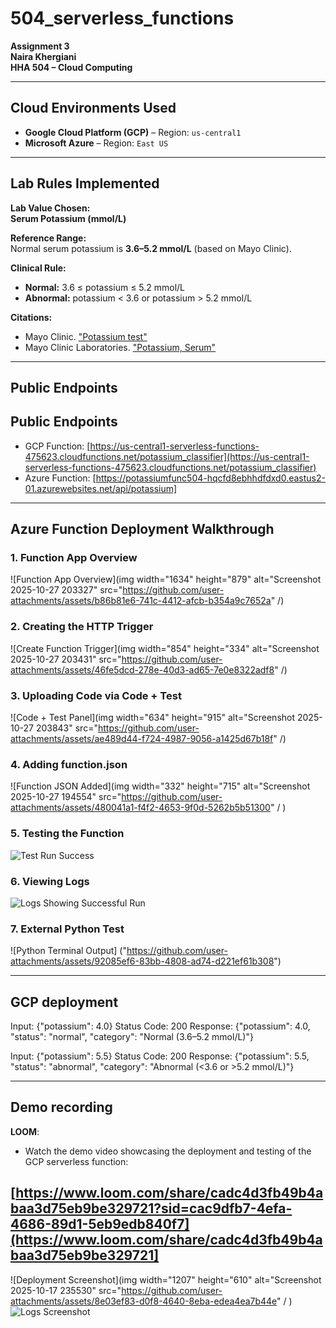 # 504_serverless_functions

**Assignment 3**  
**Naira Khergiani**  
**HHA 504 – Cloud Computing**

---

## Cloud Environments Used

- **Google Cloud Platform (GCP)** – Region: `us-central1`
- **Microsoft Azure** – Region: `East US`

---

## Lab Rules Implemented

**Lab Value Chosen:**  
**Serum Potassium (mmol/L)**

**Reference Range:**  
Normal serum potassium is **3.6–5.2 mmol/L** (based on Mayo Clinic).

**Clinical Rule:**  

- **Normal:** 3.6 ≤ potassium ≤ 5.2 mmol/L  
- **Abnormal:** potassium < 3.6 or potassium > 5.2 mmol/L

**Citations:**  

- Mayo Clinic. ["Potassium test"](https://www.mayocliniclabs.com/tests-procedures/potassium-test/about/pac-20384753)  
- Mayo Clinic Laboratories. ["Potassium, Serum"](https://www.mayocliniclabs.com/test-catalog/Overview/602352)

---

## Public Endpoints

## Public Endpoints

- GCP Function: [https://us-central1-serverless-functions-475623.cloudfunctions.net/potassium_classifier](https://us-central1-serverless-functions-475623.cloudfunctions.net/potassium_classifier)  
- Azure Function: [https://potassiumfunc504-hqcfd8ebhhdfdxd0.eastus2-01.azurewebsites.net/api/potassium]
---


## Azure Function Deployment Walkthrough

### 1. Function App Overview
![Function App Overview](img width="1634" height="879" alt="Screenshot 2025-10-27 203327" src="https://github.com/user-attachments/assets/b86b81e6-741c-4412-afcb-b354a9c7652a" /)


### 2. Creating the HTTP Trigger
![Create Function Trigger](img width="854" height="334" alt="Screenshot 2025-10-27 203431" src="https://github.com/user-attachments/assets/46fe5dcd-278e-40d3-ad65-7e0e8322adf8" /)


### 3. Uploading Code via Code + Test
![Code + Test Panel](img width="634" height="915" alt="Screenshot 2025-10-27 203843" src="https://github.com/user-attachments/assets/ae489d44-f724-4987-9056-a1425d67b18f" /)

### 4. Adding function.json
![Function JSON Added](img width="332" height="715" alt="Screenshot 2025-10-27 194554" src="https://github.com/user-attachments/assets/480041a1-f4f2-4653-9f0d-5262b5b51300" /
)

### 5. Testing the Function
![Test Run Success]("https://github.com/user-attachments/assets/0d41569a-366d-4d4b-b822-a57be58e23fb")


### 6. Viewing Logs
![Logs Showing Successful Run]("https://github.com/user-attachments/assets/321a8f7d-267f-4150-82c2-922c0af851b1")


### 7. External Python Test
![Python Terminal Output] ("https://github.com/user-attachments/assets/92085ef6-83bb-4808-ad74-d221ef61b308")


---

## GCP deployment

Input: {"potassium": 4.0}
Status Code: 200
Response: {"potassium": 4.0, "status": "normal", "category": "Normal (3.6–5.2 mmol/L)"}

Input: {"potassium": 5.5}
Status Code: 200
Response: {"potassium": 5.5, "status": "abnormal", "category": "Abnormal (<3.6 or >5.2 mmol/L)"}

---

## Demo recording

**LOOM**:

- Watch the demo video showcasing the deployment and testing of the GCP serverless function:

[https://www.loom.com/share/cadc4d3fb49b4abaa3d75eb9be329721?sid=cac9dfb7-4efa-4686-89d1-5eb9edb840f7](https://www.loom.com/share/cadc4d3fb49b4abaa3d75eb9be329721]
----
![Deployment Screenshot](img width="1207" height="610" alt="Screenshot 2025-10-17 235530" src="https://github.com/user-attachments/assets/8e03ef83-d0f8-4640-8eba-edea4ea7b44e" /
)
![Logs Screenshot](GCP/screenshots_logs.png)




